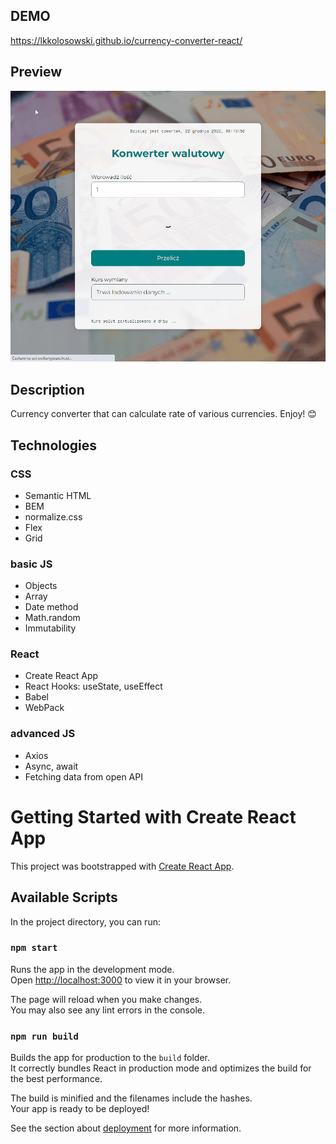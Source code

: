 ## DEMO

https://lkkolosowski.github.io/currency-converter-react/

## Preview

![currency converter preview](preview.gif)

## Description

Currency converter that can calculate rate of various currencies. Enjoy! 😊

## Technologies

### CSS
- Semantic HTML
- BEM
- normalize.css
- Flex
- Grid

### basic JS
- Objects
- Array
- Date method
- Math.random
- Immutability

### React
- Create React App
- React Hooks: useState, useEffect
- Babel
- WebPack

### advanced JS
- Axios
- Async, await
- Fetching data from open API

# Getting Started with Create React App

This project was bootstrapped with [Create React App](https://github.com/facebook/create-react-app).

## Available Scripts

In the project directory, you can run:

### `npm start`

Runs the app in the development mode.\
Open [http://localhost:3000](http://localhost:3000) to view it in your browser.

The page will reload when you make changes.\
You may also see any lint errors in the console.

### `npm run build`

Builds the app for production to the `build` folder.\
It correctly bundles React in production mode and optimizes the build for the best performance.

The build is minified and the filenames include the hashes.\
Your app is ready to be deployed!

See the section about [deployment](https://facebook.github.io/create-react-app/docs/deployment) for more information.
